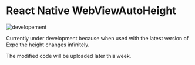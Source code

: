 # React Native WebViewAutoHeight

![developement](https://img.shields.io/badge/under-development-red)

Currently under development because when used with the latest version of Expo the height changes infinitely.

The modified code will be uploaded later this week.
